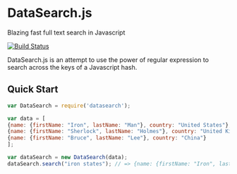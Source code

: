 # DataSearch.js
Blazing fast full text search in Javascript

[![Build Status](https://travis-ci.org/llh1/DataSearch.svg?branch=master)](https://travis-ci.org/llh1/DataSearch)

DataSearch.js is an attempt to use the power of regular expression to search across the keys of a Javascript hash.

## Quick Start

```javascript
var DataSearch = require('datasearch');

var data = [
{name: {firstName: "Iron", lastName: "Man"}, country: "United States"},
{name: {firstName: "Sherlock", lastName: "Holmes"}, country: "United Kingdom"},
{name: {firstName: "Bruce", lastName: "Lee"}, country: "China"}
];

var dataSearch = new DataSearch(data);
dataSearch.search("iron states"); // => {name: {firstName: "Iron", lastName: "Man"}, country: "United States"}
```

